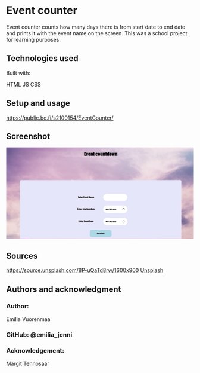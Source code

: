 # Event counter

Event counter counts how many days there is from start date to end date and prints it with the event name on the screen.
This was a school project for learning purposes.

## Technologies used

Built with:

HTML
JS
CSS

## Setup and usage

https://public.bc.fi/s2100154/EventCounter/

## Screenshot

![EventCounter Screenshot](eventcounter.png)

## Sources

https://source.unsplash.com/8P-uQaTd8rw/1600x900
[Unsplash](https://source.unsplash.com/8P-uQaTd8rw/1600x900)

## Authors and acknowledgment

### Author:

Emilia Vuorenmaa

### GitHub: @emilia_jenni

### Acknowledgement:

Margit Tennosaar
